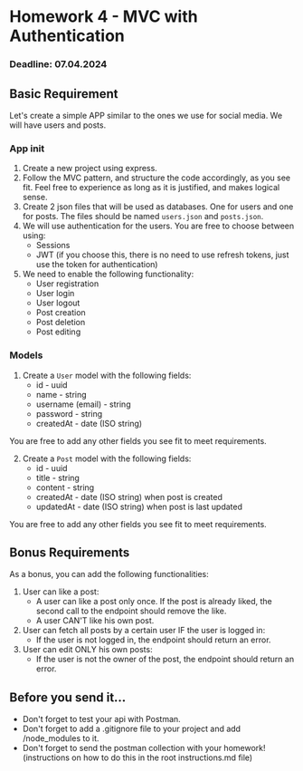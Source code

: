 # Homework 4 - MVC with Authentication

### Deadline: 07.04.2024

## Basic Requirement

Let's create a simple APP similar to the ones we use for social media. We will have users and posts.

### App init

1. Create a new project using express.
2. Follow the MVC pattern, and structure the code accordingly, as you see fit. Feel free to experience as long as it is justified, and makes logical sense.
3. Create 2 json files that will be used as databases. One for users and one for posts. The files should be named `users.json` and `posts.json`.
4. We will use authentication for the users. You are free to choose between using:
    * Sessions
    * JWT (if you choose this, there is no need to use refresh tokens, just use the token for authentication)
5. We need to enable the following functionality:
    * User registration
    * User login
    * User logout
    * Post creation
    * Post deletion
    * Post editing

### Models

1. Create a `User` model with the following fields:
    * id - uuid
    * name - string
    * username (email) - string
    * password - string
    * createdAt - date (ISO string)

You are free to add any other fields you see fit to meet requirements.

2. Create a `Post` model with the following fields:
    * id - uuid
    * title - string
    * content - string
    * createdAt - date (ISO string) when post is created
    * updatedAt - date (ISO string) when post is last updated
   
You are free to add any other fields you see fit to meet requirements.

## Bonus Requirements
As a bonus, you can add the following functionalities:
1. User can like a post:
    * A user can like a post only once. If the post is already liked, the second call to the endpoint should remove the like.
    * A user CAN'T like his own post.
2. User can fetch all posts by a certain user IF the user is logged in:
   * If the user is not logged in, the endpoint should return an error.
3. User can edit ONLY his own posts:
   * If the user is not the owner of the post, the endpoint should return an error.

## Before you send it...
* Don't forget to test your api with Postman.
* Don't forget to add a .gitignore file to your project and add /node_modules to it.
* Don't forget to send the postman collection with your homework! (instructions on how to do this in the root instructions.md file)
